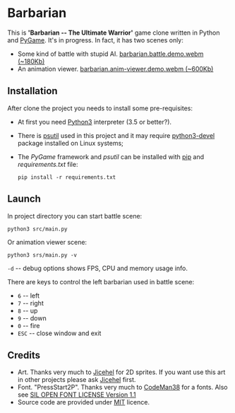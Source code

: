 Barbarian
=========

This is **'Barbarian -- The Ultimate Warrior'** game clone written in Python and [PyGame](https://www.pygame.org).
It's in progress. In fact, it has two scenes only:
* Some kind of battle with stupid AI. [barbarian.battle.demo.webm (~180Kb)](https://github.com/Cthulhu2/barbarian/blob/master/readme/barbarian.battle.demo.webm?raw=true)
* An animation viewer. [barbarian.anim-viewer.demo.webm (~600Kb)](https://github.com/Cthulhu2/barbarian/blob/master/readme/barbarian.anim-viewer.demo.webm?raw=true)


Installation
------------

After clone the project you needs to install some pre-requisites:

* At first you need [Python3](https://www.python.org/downloads/) interpreter (3.5 or better?).

* There is [psutil](https://pypi.org/project/psutil/) used in this project and it may require [python3-devel](https://github.com/giampaolo/psutil/issues/1143) package installed on Linux systems;

* The _PyGame_ framework and _psutil_ can be installed with [pip](https://pip.pypa.io/en/stable/installing/) and _requirements.txt_ file:
  
  ```pip install -r requirements.txt```

Launch
------

In project directory you can start battle scene:

```python3 src/main.py```

Or animation viewer scene:

```python3 srs/main.py -v```

`-d` -- debug options shows FPS, CPU and memory usage info.


There are keys to control the left barbarian used in battle scene:
* `6` -- left
* `7` -- right
* `8` -- up
* `9` -- down
* `0` -- fire
* `ESC` -- close window and exit

Credits
-------
* Art. Thanks very much to [Jicehel](https://www.deviantart.com/jicehel/) for 2D sprites. If you want use this art in other projects please ask [Jicehel](https://www.deviantart.com/jicehel/) first.
* Font. "PressStart2P". Thanks very much to [CodeMan38](https://github.com/codeman38) for a fonts. Also see [SIL OPEN FONT LICENSE Version 1.1](https://github.com/Cthulhu2/barbarian/blob/master/resources/font/OFL.txt?raw=true)
* Source code are provided under [MIT](https://github.com/Cthulhu2/barbarian/blob/master/LICENSE?raw=tru) licence.
